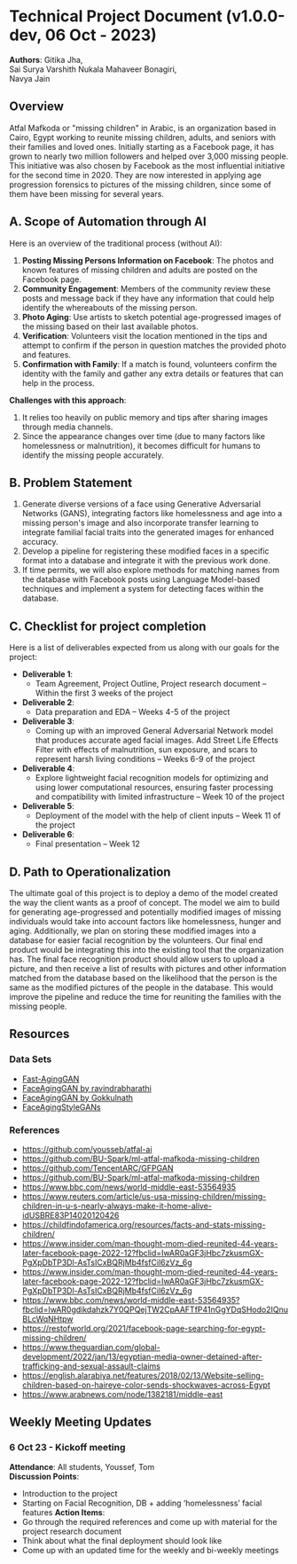 # Technical Project Document (v1.0.0-dev, 06 Oct - 2023)

**Authors**: 
Gitika Jha,  
Sai Surya Varshith Nukala Mahaveer Bonagiri,  
Navya Jain

## Overview
Atfal Mafkoda or "missing children" in Arabic, is an organization based in Cairo, Egypt working to reunite missing children, adults, and seniors with their families and loved ones. Initially starting as a Facebook page, it has grown to nearly two million followers and helped over 3,000 missing people. This initiative was also chosen by Facebook as the most influential initiative for the second time in 2020. They are now interested in applying age progression forensics to pictures of the missing children, since some of them have been missing for several years.

## A. Scope of Automation through AI
Here is an overview of the traditional process (without AI):
1. **Posting Missing Persons Information on Facebook**: The photos and known features of missing children and adults are posted on the Facebook page.
2. **Community Engagement**: Members of the community review these posts and message back if they have any information that could help identify the whereabouts of the missing person.
3. **Photo Aging**: Use artists to sketch potential age-progressed images of the missing based on their last available photos.
4. **Verification**: Volunteers visit the location mentioned in the tips and attempt to confirm if the person in question matches the provided photo and features.
5. **Confirmation with Family**: If a match is found, volunteers confirm the identity with the family and gather any extra details or features that can help in the process.

**Challenges with this approach**:
1. It relies too heavily on public memory and tips after sharing images through media channels.
2. Since the appearance changes over time (due to many factors like homelessness or malnutrition), it becomes difficult for humans to identify the missing people accurately.

## B. Problem Statement
1. Generate diverse versions of a face using Generative Adversarial Networks (GANS), integrating factors like homelessness and age into a missing person's image and also incorporate transfer learning to integrate familial facial traits into the generated images for enhanced accuracy.
2. Develop a pipeline for registering these modified faces in a specific format into a database and integrate it with the previous work done.
3. If time permits, we will also explore methods for matching names from the database with Facebook posts using Language Model-based techniques and implement a system for detecting faces within the database.

## C. Checklist for project completion
Here is a list of deliverables expected from us along with our goals for the project:
- **Deliverable 1**: 
  - Team Agreement, Project Outline, Project research document – Within the first 3 weeks of the project
- **Deliverable 2**: 
  - Data preparation and EDA – Weeks 4-5 of the project
- **Deliverable 3**: 
  - Coming up with an improved General Adversarial Network model that produces accurate aged facial images. Add Street Life Effects Filter with effects of malnutrition, sun exposure, and scars to represent harsh living conditions – Weeks 6-9 of the project
- **Deliverable 4**: 
  - Explore lightweight facial recognition models for optimizing and using lower computational resources, ensuring faster processing and compatibility with limited infrastructure – Week 10 of the project
- **Deliverable 5**: 
  - Deployment of the model with the help of client inputs – Week 11 of the project
- **Deliverable 6**: 
  - Final presentation – Week 12

## D. Path to Operationalization
The ultimate goal of this project is to deploy a demo of the model created the way the client wants as a proof of concept. The model we aim to build for generating age-progressed and potentially modified images of missing individuals would take into account factors like homelessness, hunger and aging. Additionally, we plan on storing these modified images into a database for easier facial recognition by the volunteers. Our final end product would be integrating this into the existing tool that the organization has. The final face recognition product should allow users to upload a picture, and then receive a list of results with pictures and other information matched from the database based on the likelihood that the person is the same as the modified pictures of the people in the database. This would improve the pipeline and reduce the time for reuniting the families with the missing people.

## Resources

### Data Sets
- [Fast-AgingGAN](https://github.com/HasnainRaz/Fast-AgingGAN)
- [FaceAgingGAN by ravindrabharathi](https://github.com/ravindrabharathi/FaceAgingGAN)
- [FaceAgingGAN by Gokkulnath](https://github.com/Gokkulnath/FaceAgingGAN)
- [FaceAgingStyleGANs](https://github.com/AbuAbdULLAH-MuhammadAli/FaceAgingStyleGANs)

### References
- https://github.com/yousseb/atfal-ai 
- https://github.com/BU-Spark/ml-atfal-mafkoda-missing-children
- https://github.com/TencentARC/GFPGAN
- https://github.com/BU-Spark/ml-atfal-mafkoda-missing-children 
- https://www.bbc.com/news/world-middle-east-53564935
- https://www.reuters.com/article/us-usa-missing-children/missing-children-in-u-s-nearly-always-make-it-home-alive-idUSBRE83P14020120426
- https://childfindofamerica.org/resources/facts-and-stats-missing-children/
- https://www.insider.com/man-thought-mom-died-reunited-44-years-later-facebook-page-2022-12?fbclid=IwAR0aGF3jHbc7zkusmGX-PgXpDbTP3Dl-AsTsICxBQRjMb4fsfCil6zVz_6g
- https://www.insider.com/man-thought-mom-died-reunited-44-years-later-facebook-page-2022-12?fbclid=IwAR0aGF3jHbc7zkusmGX-PgXpDbTP3Dl-AsTsICxBQRjMb4fsfCil6zVz_6g
- https://www.bbc.com/news/world-middle-east-53564935?fbclid=IwAR0gdikdahzk7Y0QPQejTW2CpAAFTfP41nGgYDqSHodo2IQnuBLcWqNHtpw
- https://restofworld.org/2021/facebook-page-searching-for-egypt-missing-children/
- https://www.theguardian.com/global-development/2022/jan/13/egyptian-media-owner-detained-after-trafficking-and-sexual-assault-claims
- https://english.alarabiya.net/features/2018/02/13/Website-selling-children-based-on-haireye-color-sends-shockwaves-across-Egypt
- https://www.arabnews.com/node/1382181/middle-east


## Weekly Meeting Updates
### 6 Oct 23 - Kickoff meeting
**Attendance**: All students, Youssef, Tom  
**Discussion Points**:
- Introduction to the project
- Starting on Facial Recognition, DB + adding ‘homelessness’ facial features
**Action Items**:
- Go through the required references and come up with material for the project research document
- Think about what the final deployment should look like
- Come up with an updated time for the weekly and bi-weekly meetings
